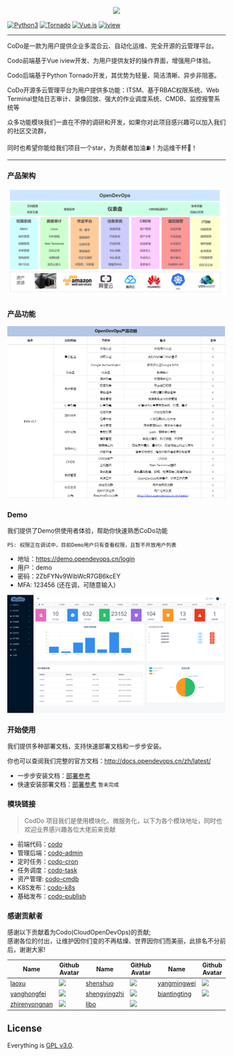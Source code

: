 <p align="center">
    <a href="http://www.opendevops.cn/">
        <img width="200" src="http://www.opendevops.cn/images/head_logo.png">
    </a>
</p>


[![Python3](https://img.shields.io/badge/Python-3.6-green.svg?style=plastic)](https://www.python.org/)
[![Tornado](https://img.shields.io/badge/Tornado-5.0-brightgreen.svg?style=plastic)](https://www.tornadoweb.org)
[![Vue.js](https://img.shields.io/badge/Vuejs-2.5-brightgreen.svg?style=plastic)](https://cn.vuejs.org)
[![iview](https://img.shields.io/badge/iview-3.2.0-blue.svg?style=plastic)](https://www.iviewui.com/)


----
CoDo是一款为用户提供企业多混合云、自动化运维、完全开源的云管理平台。

Codo前端基于Vue iview开发、为用户提供友好的操作界面，增强用户体验。

Codo后端基于Python Tornado开发，其优势为轻量、简洁清晰、异步非阻塞。

CoDo开源多云管理平台为用户提供多功能：ITSM、基于RBAC权限系统、Web Terminal登陆日志审计、录像回放、强大的作业调度系统、CMDB、监控报警系统等

众多功能模块我们一直在不停的调研和开发，如果你对此项目感兴趣可以加入我们的社区交流群，

同时也希望你能给我们项目一个star，为贡献者加油⛽️！为运维干杯🍻！

----

### 产品架构

![](docs/source/_static/images/project_arch.png)

### 产品功能

![](docs/source/_static/images/pro_fun.png)

### Demo
我们提供了Demo供使用者体验，帮助你快速熟悉CoDo功能

`PS: 权限正在调试中，目前Demo用户只有查看权限，且暂不开放用户列表`
- 地址：https://demo.opendevops.cn/login
- 用户：demo
- 密码：2ZbFYNv9WibWcR7GB6kcEY
- MFA: 123456 (还在调，可随意输入)



![](docs/source/_static/images/codo_index.png)


### 开始使用

我们提供多种部署文档，支持快速部署文档和一步步安装。

你也可以查阅我们完整的官方文档：http://docs.opendevops.cn/zh/latest/

- 一步步安装文档：[部署参考](http://docs.opendevops.cn/zh/latest/step_by_step_install.html)
- 快速安装部署文档：[部署参考](http://docs.opendevops.cn/zh/latest/docker_install.html) `暂未完成`

### 模块链接
> CodDo 项目我们是使用模块化、微服务化，以下为各个模块地址，同时也欢迎业界感兴趣各位大佬前来贡献

- 前端代码：[codo](https://github.com/opendevops-cn/codo)
- 管理后端：[codo-admin](https://github.com/opendevops-cn/codo-admin)
- 定时任务：[codo-cron](https://github.com/opendevops-cn/codo-cron)
- 任务调度：[codo-task](https://github.com/opendevops-cn/codo-task)
- 资产管理: [codo-cmdb](https://github.com/opendevops-cn/codo-cmdb)
- K8S发布：[codo-k8s](https://github.com/opendevops-cn/codo-k8s)
- 基础发布：[codo-publish](https://github.com/opendevops-cn/codo-publish.git)


### 感谢贡献者

感谢以下贡献着为Codo(CloudOpenDevOps)的贡献;  
感谢各位的付出，让维护因你们变的不再枯燥、世界因你们而美丽，此排名不分前后，谢谢大家!
  

|Name|Github Avatar|Name| GitHub Avatar                                                       | Name                                              | Github Avatar                                                       |
|---|---|---|---|---|---|
|[laoxu](https://github.com/rootman-xjj) |  ![](https://avatars1.githubusercontent.com/u/46043588?s=70&v=4) | [shenshuo](https://github.com/ss1917)          |  ![](https://avatars3.githubusercontent.com/u/20316110?s=70&v=4)  |  [yangmingwei](https://github.com/yangmv)  |  ![](https://avatars3.githubusercontent.com/u/18107515?s=70&v=4)  |
|[yanghongfei](https://github.com/yanghongfei)           |  ![](https://avatars3.githubusercontent.com/u/22789928?s=70&v=4)  |[shengyingzhi](https://github.com/shenyingzhi) |  ![](https://avatars0.githubusercontent.com/u/20352098?s=70&v=4)  |  [biantingting](https://github.com/biantingting94)  |  ![](https://avatars2.githubusercontent.com/u/32928032?s=70&v=4)  |
|[zhirenyongnan](https://github.com/Aaronzryn) | ![](https://avatars3.githubusercontent.com/u/35439838?s=70&v=4) | [libo](https://github.com/alexbolee) | ![](https://avatars0.githubusercontent.com/u/46021689?s=70&v=4) |  |  |



## License

Everything is [GPL v3.0](https://www.gnu.org/licenses/gpl-3.0.html).
